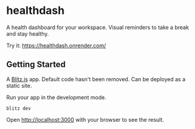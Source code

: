 # **healthdash**

A health dashboard for your workspace. Visual reminders to take a break and stay healthy.

Try it: https://healthdash.onrender.com/

## Getting Started

A [Blitz.js](https://github.com/blitz-js/blitz) app. Default code hasn't been removed. Can be deployed as a static site.

Run your app in the development mode.

```
blitz dev
```

Open [http://localhost:3000](http://localhost:3000) with your browser to see the result.

